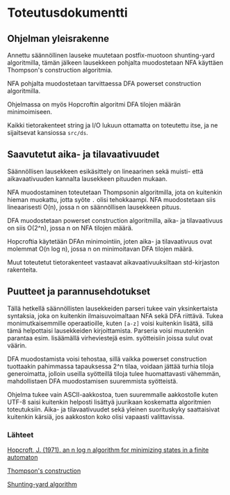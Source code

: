 # Toteutusdokumentti

## Ohjelman yleisrakenne

Annettu säännöllinen lauseke muutetaan postfix-muotoon shunting-yard algoritmilla, tämän jälkeen lausekkeen pohjalta muodostetaan NFA käyttäen Thompson's construction algoritmia.

NFA pohjalta muodostetaan tarvittaessa DFA powerset construction algoritmilla.

Ohjelmassa on myös Hopcroftin algoritmi DFA tilojen määrän minimoimiseen.

Kaikki tietorakenteet string ja I/O lukuun ottamatta on toteutettu itse, ja ne sijaitsevat  kansiossa `src/ds`.

## Saavutetut aika- ja tilavaativuudet

Säännöllisen lausekkeen esikäsittely on lineaarinen sekä muisti- että aikavaativuuden kannalta lausekkeen pituuden mukaan.

NFA muodostaminen toteutetaan Thompsonin algoritmilla, jota on kuitenkin hieman muokattu, jotta syöte `.` olisi tehokkaampi. NFA muodostetaan siis lineaarisesti  O(n), jossa n on säännöllisen lausekkeen pituus.

DFA muodostetaan powerset construction algoritmilla, aika- ja tilavaativuus on siis O(2^n), jossa n on NFA tilojen määrä.

Hopcroftia käytetään DFAn minimointiin, joten aika- ja tilavaativuus ovat molemmat O(n log n), jossa n on minimoitavan DFA tilojen määrä.

Muut toteutetut tietorakenteet vastaavat aikavaativuuksiltaan std-kirjaston rakenteita.

## Puutteet ja parannusehdotukset

Tällä hetkellä säännöllisten lausekkeiden parseri tukee vain yksinkertaista syntaksia, joka on kuitenkin ilmaisuvoimaltaan NFA sekä DFA riittävä. Tukea monimutkaisemmille operaatioille, kuten `[a-z]` voisi kuitenkin lisätä, sillä tämä helpottaisi lausekkeiden kirjoittamista. Parseria voisi muutenkin parantaa esim. lisäämällä virheviestejä esim. syötteisiin joissa sulut ovat väärin.

DFA muodostamista voisi tehostaa, sillä vaikka powerset construction tuottaakin pahimmassa tapauksessa 2^n tilaa, voidaan jättää turhia tiloja generoimatta, jolloin useilla syötteillä tiloja tulee huomattavasti vähemmän, mahdollistaen DFA muodostamisen suuremmista syötteistä.

Ohjelma tukee vain ASCII-aakkostoa, tuen suuremmalle aakkostolle kuten UTF-8 saisi kuitenkin helposti lisättyä juurikaan koskematta algoritmien toteutuksiin. Aika- ja tilavaativuudet sekä yleinen suorituskyky saattaisivat kuitenkin kärsiä, jos aakkoston koko olisi vapaasti valittavissa.

### Lähteet

[Hopcroft, J. (1971). an n log n algorithm for minimizing states in a finite automaton](https://www.cs.cmu.edu/~cdm/resources/Hopcroft71.pdf)

[Thompson's construction](https://en.wikipedia.org/wiki/Thompson%27s_construction)

[Shunting-yard algorithm](https://en.wikipedia.org/wiki/Shunting-yard_algorithm)
